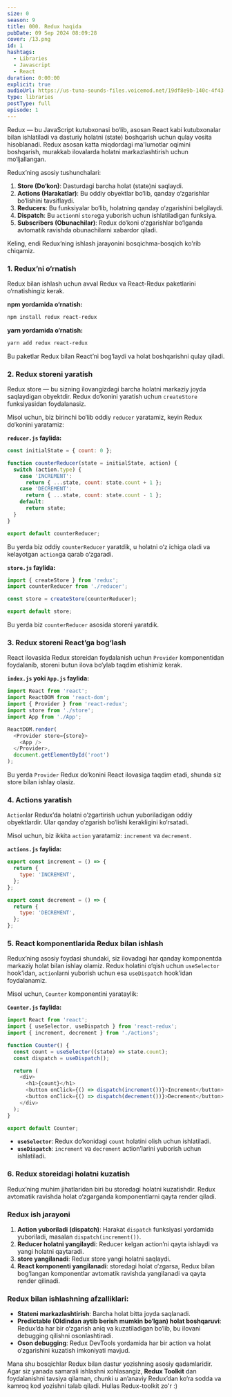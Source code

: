 ```yaml
---
size: 0
season: 9
title: 000. Redux haqida
pubDate: 09 Sep 2024 08:09:28
cover: /13.png
id: 1
hashtags:
  - Libraries
  - Javascript
  - React
duration: 0:00:00
explicit: true
audioUrl: https://us-tuna-sounds-files.voicemod.net/19df8e9b-140c-4f43-8c0e-09c162821765-1658350707858.mp3
type: libraries
postType: full
episode: 1
---
```

Redux — bu JavaScript kutubxonasi bo‘lib, asosan React kabi kutubxonalar bilan ishlatiladi va dasturiy holatni (state) boshqarish uchun qulay vosita hisoblanadi. Redux asosan katta miqdordagi ma'lumotlar oqimini boshqarish, murakkab ilovalarda holatni markazlashtirish uchun mo‘ljallangan.

Redux’ning asosiy tushunchalari:
1. **Store (Do‘kon)**: Dasturdagi barcha holat (state)ni saqlaydi.
2. **Actions (Harakatlar)**: Bu oddiy obyektlar bo‘lib, qanday o‘zgarishlar bo‘lishini tavsiflaydi.
3. **Reducers**: Bu funksiyalar bo‘lib, holatning qanday o‘zgarishini belgilaydi.
4. **Dispatch**: Bu `action`ni `store`ga yuborish uchun ishlatiladigan funksiya.
5. **Subscribers (Obunachilar)**: Redux do‘koni o‘zgarishlar bo‘lganda avtomatik ravishda obunachilarni xabardor qiladi.

Keling, endi Redux’ning ishlash jarayonini bosqichma-bosqich ko'rib chiqamiz.

### 1. Redux’ni o‘rnatish

Redux bilan ishlash uchun avval Redux va React-Redux paketlarini o‘rnatishingiz kerak. 

**npm yordamida o‘rnatish:**
```bash
npm install redux react-redux
```

**yarn yordamida o‘rnatish:**
```bash
yarn add redux react-redux
```

Bu paketlar Redux bilan React’ni bog‘laydi va holat boshqarishni qulay qiladi.

### 2. Redux storeni yaratish

Redux store — bu sizning ilovangizdagi barcha holatni markaziy joyda saqlaydigan obyektdir. Redux do‘konini yaratish uchun `createStore` funksiyasidan foydalanasiz.

Misol uchun, biz birinchi bo‘lib oddiy `reducer` yaratamiz, keyin Redux do‘konini yaratamiz:

**`reducer.js` faylida:**
```js
const initialState = { count: 0 };

function counterReducer(state = initialState, action) {
  switch (action.type) {
    case 'INCREMENT':
      return { ...state, count: state.count + 1 };
    case 'DECREMENT':
      return { ...state, count: state.count - 1 };
    default:
      return state;
  }
}

export default counterReducer;
```

Bu yerda biz oddiy `counterReducer` yaratdik, u holatni o‘z ichiga oladi va kelayotgan `action`ga qarab o‘zgaradi.

**`store.js` faylida:**
```js
import { createStore } from 'redux';
import counterReducer from './reducer';

const store = createStore(counterReducer);

export default store;
```

Bu yerda biz `counterReducer` asosida storeni yaratdik.

### 3. Redux storeni React’ga bog‘lash

React ilovasida Redux storeidan foydalanish uchun `Provider` komponentidan foydalanib, storeni butun ilova bo‘ylab taqdim etishimiz kerak.

**`index.js` yoki `App.js` faylida:**
```js
import React from 'react';
import ReactDOM from 'react-dom';
import { Provider } from 'react-redux';
import store from './store';
import App from './App';

ReactDOM.render(
  <Provider store={store}>
    <App />
  </Provider>,
  document.getElementById('root')
);
```

Bu yerda `Provider` Redux do‘konini React ilovasiga taqdim etadi, shunda siz store bilan ishlay olasiz.

### 4. Actions  yaratish

`Action`lar Redux’da holatni o‘zgartirish uchun yuboriladigan oddiy obyektlardir. Ular qanday o‘zgarish bo‘lishi kerakligini ko‘rsatadi.

Misol uchun, biz ikkita `action` yaratamiz: `increment` va `decrement`.

**`actions.js` faylida:**
```js
export const increment = () => {
  return {
    type: 'INCREMENT',
  };
};

export const decrement = () => {
  return {
    type: 'DECREMENT',
  };
};
```

### 5. React komponentlarida Redux bilan ishlash

Redux’ning asosiy foydasi shundaki, siz ilovadagi har qanday komponentda markaziy holat bilan ishlay olamiz. Redux holatini o‘qish uchun `useSelector` hook’idan, `action`larni yuborish uchun esa `useDispatch` hook’idan foydalanamiz.

Misol uchun, `Counter` komponentini yarataylik:

**`Counter.js` faylida:**
```js
import React from 'react';
import { useSelector, useDispatch } from 'react-redux';
import { increment, decrement } from './actions';

function Counter() {
  const count = useSelector((state) => state.count);
  const dispatch = useDispatch();

  return (
    <div>
      <h1>{count}</h1>
      <button onClick={() => dispatch(increment())}>Increment</button>
      <button onClick={() => dispatch(decrement())}>Decrement</button>
    </div>
  );
}

export default Counter;
```

- **`useSelector`**: Redux do‘konidagi `count` holatini olish uchun ishlatiladi.
- **`useDispatch`**: `increment` va `decrement` action’larini yuborish uchun ishlatiladi.

### 6. Redux storeidagi holatni kuzatish

Redux’ning muhim jihatlaridan biri bu storedagi holatni kuzatishdir. Redux avtomatik ravishda holat o‘zgarganda komponentlarni qayta render qiladi.

### Redux ish jarayoni

1. **Action yuboriladi (dispatch)**: Harakat `dispatch` funksiyasi yordamida yuboriladi, masalan `dispatch(increment())`.
2. **Reducer holatni yangilaydi**: Reducer kelgan action’ni qayta ishlaydi va yangi holatni qaytaradi.
3. **store yangilanadi**: Redux store yangi holatni saqlaydi.
4. **React komponenti yangilanadi**: storedagi holat o‘zgarsa, Redux bilan bog‘langan komponentlar avtomatik ravishda yangilanadi va qayta render qilinadi.

### Redux bilan ishlashning afzalliklari:
- **Stateni markazlashtirish**: Barcha holat bitta joyda saqlanadi.
- **Predictable (Oldindan aytib berish mumkin bo‘lgan) holat boshqaruvi**: Redux’da har bir o‘zgarish aniq va kuzatiladigan bo‘lib, bu ilovani debugging qilishni osonlashtiradi.
- **Oson debugging**: Redux DevTools yordamida har bir action va holat o‘zgarishini kuzatish imkoniyati mavjud.

Mana shu bosqichlar Redux bilan dastur yozishning asosiy qadamlaridir. Agar siz yanada samarali ishlashni xohlasangiz, **Redux Toolkit** dan foydalanishni tavsiya qilaman, chunki u an’anaviy Redux’dan ko‘ra sodda va kamroq kod yozishni talab qiladi. Hullas Redux-toolkit zo'r  :)